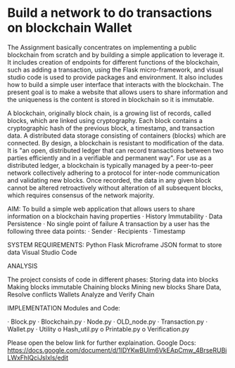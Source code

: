 # Build a network to do transactions on blockchain Wallet

The Assignment basically concentrates on implementing a public blockchain from scratch and by building a simple application to leverage it. It includes creation of endpoints for different functions of the blockchain, such as adding a transaction, using the Flask micro-framework, and visual studio code is used to provide packages and environment. It also includes how to build a simple user interface that interacts with the blockchain.
The present goal is to make a website that allows users to share information and the uniqueness is the content is stored in blockchain so it is immutable.
 
A blockchain, originally block chain, is a growing list of records, called blocks, which are linked using cryptography. Each block contains a cryptographic hash of the previous block, a timestamp, and transaction data. A distributed data storage consisting of containers (blocks) which are connected. By design, a blockchain is resistant to modification of the data. It is "an open, distributed ledger that can record transactions between two parties efficiently and in a verifiable and permanent way". For use as a distributed ledger, a blockchain is typically managed by a peer-to-peer network collectively adhering to a protocol for inter-node communication and validating new blocks. Once recorded, the data in any given block cannot be altered retroactively without alteration of all subsequent blocks, which requires consensus of the network majority.
 
AIM:
 To build a simple web application that allows users to share information on a blockchain
having  properties
·  	History Immutability
·  	Data Persistence
·  	No single point of failure
 A transaction by a user has the following three data points:
·  	Sender
·  	Recipients
·  	Timestamp

SYSTEM REQUIREMENTS:
Python
Flask Microframe
JSON format to store data
Visual Studio Code
 
 
ANALYSIS
 
The project consists of code in different phases:
Storing data into blocks
Making blocks immutable
Chaining blocks
Mining new blocks
Share Data, Resolve conflicts
Wallets
Analyze and Verify Chain

IMPLEMENTATION
Modules and Code:
 
·  	Block.py
·  	Blockchain.py
·  	Node.py
·  	OLD_node.py
·  	Transaction.py
·  	Wallet.py
·  	Utility
o   Hash_util.py
o   Printable.py
o   Verification.py

Please open the below link for further explaination.
Google Docs:
https://docs.google.com/document/d/1lDYKwBUlm6VkEApCmw_4BrseRUBiLWxFhlQciJslxls/edit

